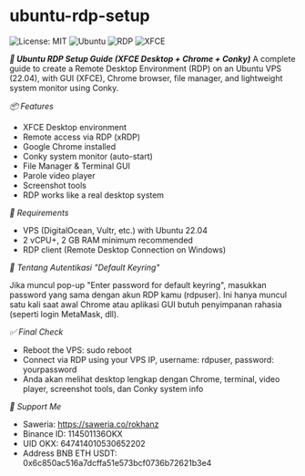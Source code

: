 # ubuntu-rdp-setup
![License: MIT](https://img.shields.io/badge/License-MIT-yellow.svg)
![Ubuntu](https://img.shields.io/badge/Ubuntu-22.04-orange?logo=ubuntu)
![RDP](https://img.shields.io/badge/RDP-Enabled-brightgreen)
![XFCE](https://img.shields.io/badge/Desktop-XFCE-blue)

***🚀 Ubuntu RDP Setup Guide (XFCE Desktop + Chrome + Conky)***
A complete guide to create a Remote Desktop Environment (RDP) on an Ubuntu VPS (22.04), with GUI (XFCE), Chrome browser, file manager, and lightweight system monitor using Conky.

*📦 Features*

- XFCE Desktop environment
- Remote access via RDP (xRDP)
- Google Chrome installed
- Conky system monitor (auto-start)
- File Manager & Terminal GUI
- Parole video player
- Screenshot tools
- RDP works like a real desktop system

*🧰 Requirements*
- VPS (DigitalOcean, Vultr, etc.) with Ubuntu 22.04
- 2 vCPU+, 2 GB RAM minimum recommended
- RDP client (Remote Desktop Connection on Windows)

*🔐 Tentang Autentikasi "Default Keyring"*

Jika muncul pop-up "Enter password for default keyring", masukkan password yang sama dengan akun RDP kamu (rdpuser). Ini hanya muncul satu kali saat awal Chrome atau aplikasi GUI butuh penyimpanan rahasia (seperti login MetaMask, dll).

*✅ Final Check*
- Reboot the VPS: sudo reboot
- Connect via RDP using your VPS IP, username: rdpuser, password: yourpassword
- Anda akan melihat desktop lengkap dengan Chrome, terminal, video player, screenshot tools, dan Conky system info

 *🙌 Support Me*
- Saweria: https://saweria.co/rokhanz
- Binance ID: 114501136OKX
- UID OKX: 647414010530652202
- Address BNB ETH USDT: 0x6c850ac516a7dcffa51e573bcf0736b72621b3e4
